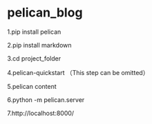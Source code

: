 # pelican_blog
1.pip install pelican

2.pip install markdown

3.cd project_folder

4.pelican-quickstart （This step can be omitted）

5.pelican content

6.python -m pelican.server

7.http://localhost:8000/
